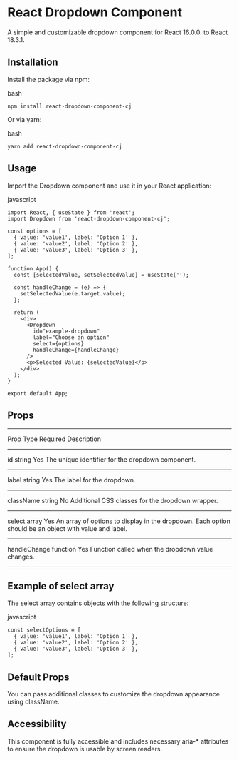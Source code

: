 # React Dropdown Component

A simple and customizable dropdown component for React 16.0.0. to React 18.3.1.

## Installation

Install the package via npm:

bash

`npm install react-dropdown-component-cj`

Or via yarn:

bash

`yarn add react-dropdown-component-cj`

## Usage

Import the Dropdown component and use it in your React application:

javascript
```
import React, { useState } from 'react';
import Dropdown from 'react-dropdown-component-cj';

const options = [
  { value: 'value1', label: 'Option 1' },
  { value: 'value2', label: 'Option 2' },
  { value: 'value3', label: 'Option 3' },
];

function App() {
  const [selectedValue, setSelectedValue] = useState('');

  const handleChange = (e) => {
    setSelectedValue(e.target.value);
  };

  return (
    <div>
      <Dropdown
        id="example-dropdown"
        label="Choose an option"
        select={options}
        handleChange={handleChange}
      />
      <p>Selected Value: {selectedValue}</p>
    </div>
  );
}

export default App;
```

## Props

___________________________________________________________________________________________

Prop            Type	    Required	Description
___________________________________________________________________________________________
id              string	    Yes	        The unique identifier for the dropdown component.
___________________________________________________________________________________________

label	        string	    Yes	        The label for the dropdown.
___________________________________________________________________________________________

className	    string	    No	        Additional CSS classes for the dropdown wrapper.
___________________________________________________________________________________________

select	        array	    Yes	        An array of options to display in the dropdown.
                                        Each option should be an object with value and label.
___________________________________________________________________________________________

handleChange	function	Yes	        Function called when the dropdown value changes.
___________________________________________________________________________________________


## Example of select array

The select array contains objects with the following structure:

javascript
```
const selectOptions = [
  { value: 'value1', label: 'Option 1' },
  { value: 'value2', label: 'Option 2' },
  { value: 'value3', label: 'Option 3' },
];
```

## Default Props

You can pass additional classes to customize the dropdown appearance using className.

## Accessibility

This component is fully accessible and includes necessary aria-* attributes to ensure the dropdown is usable by screen readers.